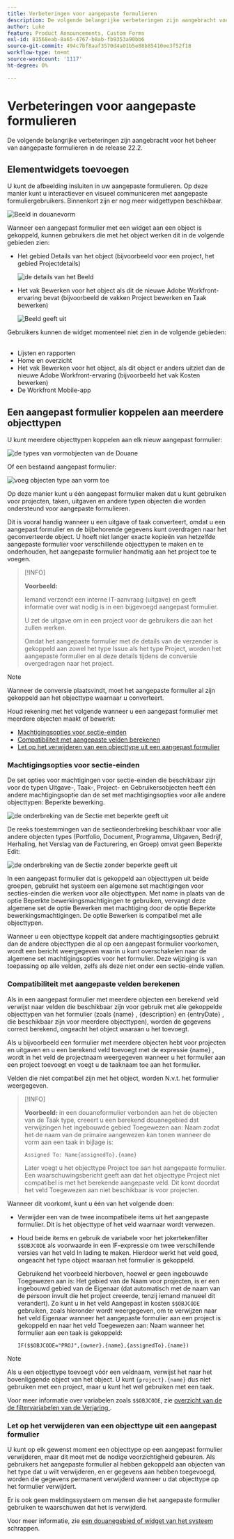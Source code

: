 ```yaml
---
title: Verbeteringen voor aangepaste formulieren
description: De volgende belangrijke verbeteringen zijn aangebracht voor het beheer van aangepaste formulieren in de release 22.2.
author: Luke
feature: Product Announcements, Custom Forms
exl-id: 81568eab-8a65-4767-b8ab-fb9353a90bb6
source-git-commit: 494c7bf8aaf3570d4a01b5e88b85410ee3f52f18
workflow-type: tm+mt
source-wordcount: '1117'
ht-degree: 0%

---
```


# Verbeteringen voor aangepaste formulieren

De volgende belangrijke verbeteringen zijn aangebracht voor het beheer van aangepaste formulieren in de release 22.2.

## Elementwidgets toevoegen

U kunt de afbeelding insluiten in uw aangepaste formulieren. Op deze manier kunt u interactiever en visueel communiceren met aangepaste formuliergebruikers. Binnenkort zijn er nog meer widgettypen beschikbaar.

![ Beeld in douanevorm ](assets/image-in-custom-form.png)

Wanneer een aangepast formulier met een widget aan een object is gekoppeld, kunnen gebruikers die met het object werken dit in de volgende gebieden zien:

* Het gebied Details van het object (bijvoorbeeld voor een project, het gebied Projectdetails) &#x200B;

  ![ de details van het Beeld ](assets/see-image-details-page.png)

* Het vak Bewerken voor het object als dit de nieuwe Adobe Workfront-ervaring bevat (bijvoorbeeld de vakken Project bewerken en Taak bewerken) &#x200B;

  ![ Beeld geeft uit ](assets/image-see-in-edit.png)

Gebruikers kunnen de widget momenteel niet zien in de volgende gebieden: &#x200B;

* Lijsten en rapporten
* Home en overzicht
* Het vak Bewerken voor het object, als dit object er anders uitziet dan de nieuwe Adobe Workfront-ervaring (bijvoorbeeld het vak Kosten bewerken)
* De Workfront Mobile-app &#x200B;

## Een aangepast formulier koppelen aan meerdere objecttypen

U kunt meerdere objecttypen koppelen aan elk nieuw aangepast formulier:

![ de types van vormobjecten van de Douane ](assets/new-custom-form-object-types.png)

Of een bestaand aangepast formulier:

![ voeg objecten type aan vorm ](assets/add-object-type-existing-form.png) toe

Op deze manier kunt u één aangepast formulier maken dat u kunt gebruiken voor projecten, taken, uitgaven en andere typen objecten die worden ondersteund voor aangepaste formulieren.

Dit is vooral handig wanneer u een uitgave of taak converteert, omdat u een aangepast formulier en de bijbehorende gegevens kunt overdragen naar het geconverteerde object. U hoeft niet langer exacte kopieën van hetzelfde aangepaste formulier voor verschillende objecttypen te maken en te onderhouden, het aangepaste formulier handmatig aan het project toe te voegen.

>[!INFO]
>
>**Voorbeeld:**
>
>Iemand verzendt een interne IT-aanvraag (uitgave) en geeft informatie over wat nodig is in een bijgevoegd aangepast formulier.
>
>U zet de uitgave om in een project voor de gebruikers die aan het zullen werken.
>
>Omdat het aangepaste formulier met de details van de verzender is gekoppeld aan zowel het type Issue als het type Project, worden het aangepaste formulier en al deze details tijdens de conversie overgedragen naar het project.

>[!NOTE]
>
>Wanneer de conversie plaatsvindt, moet het aangepaste formulier al zijn gekoppeld aan het objecttype waarnaar u converteert.

Houd rekening met het volgende wanneer u een aangepast formulier met meerdere objecten maakt of bewerkt:

* [Machtigingsopties voor sectie-einden](#permission-options-for-section-breaks)
* [Compatibiliteit met aangepaste velden berekenen](#calculated-custom-field-compatibility)
* [Let op het verwijderen van een objecttype uit een aangepast formulier](#caution-about-deleting-an-object-type-from-a-custom-form)

### Machtigingsopties voor sectie-einden

De set opties voor machtigingen voor sectie-einden die beschikbaar zijn voor de typen Uitgave-, Taak-, Project- en Gebruikersobjecten heeft één andere machtigingsoptie dan de set met machtigingsopties voor alle andere objecttypen: Beperkte bewerking.

![ de onderbreking van de Sectie met beperkte geeft uit ](assets/section-break-permissions-limited-edit.png)

De reeks toestemmingen van de sectieonderbreking beschikbaar voor alle andere objecten types (Portfolio, Document, Programma, Uitgaven, Bedrijf, Herhaling, het Verslag van de Facturering, en Groep) omvat geen Beperkte Edit:

![ de onderbreking van de Sectie zonder beperkte geeft uit ](assets/section-break-permissions-no-limited-edit.png)

In een aangepast formulier dat is gekoppeld aan objecttypen uit beide groepen, gebruikt het systeem een algemene set machtigingen voor secties-einden die werken voor alle objecttypen. Met name in plaats van de optie Beperkte bewerkingsmachtigingen te gebruiken, vervangt deze algemene set de optie Bewerken met machtiging door de optie Beperkte bewerkingsmachtigingen. De optie Bewerken is compatibel met alle objecttypen.

Wanneer u een objecttype koppelt dat andere machtigingsopties gebruikt dan de andere objecttypen die al op een aangepast formulier voorkomen, wordt een bericht weergegeven waarin u kunt overschakelen naar de algemene set machtigingsopties voor het formulier. Deze wijziging is van toepassing op alle velden, zelfs als deze niet onder een sectie-einde vallen.

### Compatibiliteit met aangepaste velden berekenen

Als in een aangepast formulier met meerdere objecten een berekend veld verwijst naar velden die beschikbaar zijn voor gebruik met alle gekoppelde objecttypen van het formulier (zoals {name} , {description} en {entryDate} , die beschikbaar zijn voor meerdere objecttypen), worden de gegevens correct berekend, ongeacht het object waaraan u het toevoegt.

Als u bijvoorbeeld een formulier met meerdere objecten hebt voor projecten en uitgaven en u een berekend veld toevoegt met de expressie {name} , wordt in het veld de projectnaam weergegeven wanneer u het formulier aan een project toevoegt en voegt u de taaknaam toe aan het formulier.

Velden die niet compatibel zijn met het object, worden N.v.t. het formulier weergegeven.

>[!INFO]
>
>**Voorbeeld:** in een douaneformulier verbonden aan het de objecten van de Taak type, creeert u een berekend douanegebied dat verwijzingen het ingebouwde gebied Toegewezen aan: Naam zodat het de naam van de primaire aangewezen kan tonen wanneer de vorm aan een taak in bijlage is:
>
>```
>Assigned To: Name{assignedTo}.{name}
>```
>
>Later voegt u het objecttype Project toe aan het aangepaste formulier. Een waarschuwingsbericht geeft aan dat het objecttype Project niet compatibel is met het berekende aangepaste veld. Dit komt doordat het veld Toegewezen aan niet beschikbaar is voor projecten.

Wanneer dit voorkomt, kunt u één van het volgende doen:

* Verwijder een van de twee incompatibele items uit het aangepaste formulier. Dit is het objecttype of het veld waarnaar wordt verwezen.
* Houd beide items en gebruik de variabele voor het jokertekenfilter `$$OBJCODE` als voorwaarde in een IF-expressie om twee verschillende versies van het veld In lading te maken. Hierdoor werkt het veld goed, ongeacht het type object waaraan het formulier is gekoppeld.

  Gebruikend het voorbeeld hierboven, hoewel er geen ingebouwde Toegewezen aan is: Het gebied van de Naam voor projecten, is er een ingebouwd gebied van de Eigenaar (dat automatisch met de naam van de persoon invult die het project creeerde, tenzij iemand manueel dit verandert). Zo kunt u in het veld Aangepast in kosten `$$OBJCODE` gebruiken, zoals hieronder wordt weergegeven, om te verwijzen naar het veld Eigenaar wanneer het aangepaste formulier aan een project is gekoppeld en naar het veld Toegewezen aan: Naam wanneer het formulier aan een taak is gekoppeld:

  ```
  IF($$OBJCODE="PROJ",{owner}.{name},{assignedTo}.{name})
  ```

>[!NOTE]
>
>  Als u een objecttype toevoegt vóór een veldnaam, verwijst het naar het bovenliggende object van het object. U kunt `{project}.{name}` dus niet gebruiken met een project, maar u kunt het wel gebruiken met een taak.


Voor meer informatie over variabelen zoals `$$OBJCODE`, zie [ overzicht van de de filtervariabelen van de Verjaring ](/help/quicksilver/reports-and-dashboards/reports/reporting-elements/understand-wildcard-filter-variables.md).

### Let op het verwijderen van een objecttype uit een aangepast formulier

U kunt op elk gewenst moment een objecttype op een aangepast formulier verwijderen, maar dit moet met de nodige voorzichtigheid gebeuren. Als gebruikers het aangepaste formulier al hebben gekoppeld aan objecten van het type dat u wilt verwijderen, en er gegevens aan hebben toegevoegd, worden die gegevens permanent verwijderd wanneer u dat objecttype op het formulier verwijdert.

Er is ook geen meldingssysteem om mensen die het aangepaste formulier gebruiken te waarschuwen dat het is verwijderd.

Voor meer informatie, zie [ een douanegebied of widget van het systeem ](/help/quicksilver/administration-and-setup/customize-workfront/create-manage-custom-forms/delete-a-custom-field.md) schrappen.
